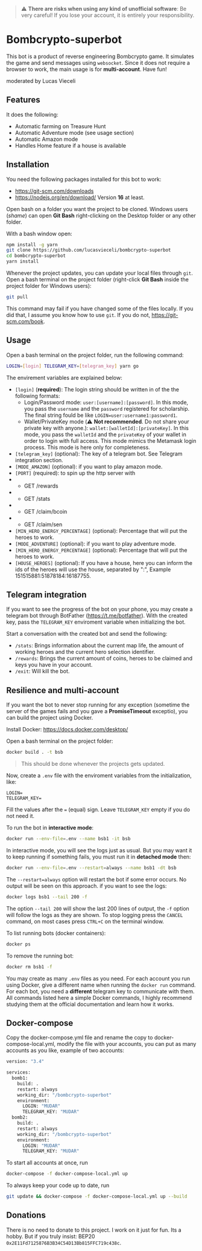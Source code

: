 > :warning: **There are risks when using any kind of unofficial software**: Be very careful! If you lose your account, it is entirely your responsibility.

# Bombcrypto-superbot

This bot is a product of reverse engineering Bombcrypto game. It simulates the game and send messages using `websocket`. Since it does not require a browser to work, the main usage is for **multi-account**. Have fun!

moderated by Lucas Vieceli

## Features

It does the following:

-   Automatic farming on Treasure Hunt
-   Automatic Adventure mode (see usage section)
-   Automatic Amazon mode
-   Handles Home feature if a house is available

## Installation

You need the following packages installed for this bot to work:

-   https://git-scm.com/downloads
-   https://nodejs.org/en/download/ Version **16** at least.

Open bash on a folder you want the project to be cloned. Windows users (_shame_) can open **Git Bash** right-clicking on the Desktop folder or any other folder.

With a bash window open:

```bash
npm install -g yarn
git clone https://github.com/lucasvieceli/bombcrypto-superbot
cd bombcrypto-superbot
yarn install
```

Whenever the project updates, you can update your local files through `git`. Open a bash terminal on the project folder (right-click **Git Bash** inside the project folder for Windows users):

```bash
git pull
```

This command may fail if you have changed some of the files locally. If you did that, I assume you know how to use `git`. If you do not, https://git-scm.com/book.

## Usage

Open a bash terminal on the project folder, run the following command:

```bash
LOGIN=[login] TELEGRAM_KEY=[telegram_key] yarn go
```

The envirement variables are explained below:

-   `[login]` (**required**): The login string should be written in of the the following formats:
    -   Login/Password mode: `user:[username]:[password]`. In this mode, you pass the `username` and the `password` registered for scholarship. The final string fould be like `LOGIN=user:username1:password1`.
    -   Wallet/PrivateKey mode (:warning: **Not recommended**. Do not share your private key with anyone.): `wallet:[walletId]:[privateKey]`. In this mode, you pass the `walletId` and the `privateKey` of your wallet in order to login with full access. This mode mimics the Metamask login process. This mode is here only for completeness.
-   `[telegram_key]` (optional): The key of a telegram bot. See Telegram integration section.
-   `[MODE_AMAZON]` (optional): if you want to play amazon mode.
-   `[PORT]` (required): to spin up the http server with
-   -   GET /rewards
-   -   GET /stats
-   -   GET /claim/bcoin
-   -   GET /claim/sen
-   `[MIN_HERO_ENERGY_PERCENTAGE]` (optional): Percentage that will put the heroes to work.
-   `[MODE_ADVENTURE]` (optional): if you want to play adventure mode.
-   `[MIN_HERO_ENERGY_PERCENTAGE]` (optional): Percentage that will put the heroes to work.
-   `[HOUSE_HEROES]` (optional): If you have a house, here you can inform the ids of the heroes will use the house, separated by ":", Example 151515881:51878184:16187755.

## Telegram integration

If you want to see the progress of the bot on your phone, you may create a telegram bot through BotFather (https://t.me/botfather). With the created key, pass the `TELEGRAM_KEY` enviroment variable when initializing the bot.

Start a conversation with the created bot and send the following:

-   `/stats`: Brings information about the current map life, the amount of working heroes and the current hero selection identifier.
-   `/rewards`: Brings the current amount of coins, heroes to be claimed and keys you have in your account.
-   `/exit`: Will kill the bot.

## Resilience and multi-account

If you want the bot to never stop running for any exception (sometime the server of the games fails and you gave a **PromiseTimeout** exceptio), you can build the project using Docker.

Install Docker: https://docs.docker.com/desktop/

Open a bash terminal on the project folder:

```bash
docker build . -t bsb
```

> This should be done whenever the projects gets updated.

Now, create a `.env` file with the enviroment variables from the initialization, like:

```
LOGIN=
TELEGRAM_KEY=
```

Fill the values after the `=` (equal) sign. Leave `TELEGRAM_KEY` empty if you do not need it.

To run the bot in **interactive mode**:

```bash
docker run --env-file=.env --name bsb1 -it bsb
```

In interactive mode, you will see the logs just as usual. But you may want it to keep running if something fails, you must run it in **detached mode** then:

```bash
docker run --env-file=.env --restart=always --name bsb1 -dt bsb
```

The `--restart=always` option will restart the bot if some error occurs. No output will be seen on this approach. if you want to see the logs:

```bash
docker logs bsb1 --tail 200 -f
```

The option `--tail 200` will show the last 200 lines of output, the `-f` option will follow the logs as they are shown. To stop logging press the `CANCEL` command, on most cases press `CTRL+C` on the terminal window.

To list running bots (docker containers):

```bash
docker ps
```

To remove the running bot:

```bash
docker rm bsb1 -f
```

You may create as many `.env` files as you need. For each account you run using Docker, give a different name when running the `docker run` command. For each bot, you need a **different** telegram key to communicate with them. All commands listed here a simple Docker commands, I highly recommend studying them at the official documentation and learn how it works.

## Docker-compose

Copy the docker-compose.yml file and rename the copy to docker-compose-local.yml, modify the file with your accounts, you can put as many accounts as you like, example of two accounts:

```bash
version: "3.4"

services:
  bomb1:
    build: .
    restart: always
    working_dir: "/bombcrypto-superbot"
    environment:
      LOGIN: "MUDAR"
      TELEGRAM_KEY: "MUDAR"
  bomb2:
    build: .
    restart: always
    working_dir: "/bombcrypto-superbot"
    environment:
      LOGIN: "MUDAR"
      TELEGRAM_KEY: "MUDAR"
```

To start all accounts at once, run

```bash
docker-compose -f docker-compose-local.yml up
```

To always keep your code up to date, run

```bash
git update && docker-compose -f docker-compose-local.yml up --build
```

## Donations

There is no need to donate to this project. I work on it just for fun. Its a hobby. But if
you truly insist: BEP20 `0x2E11Fd7125876B3B34C54D13Bb815FFC719c438c`.
